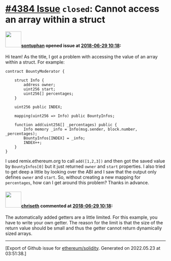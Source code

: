 # [\#4384 Issue](https://github.com/ethereum/solidity/issues/4384) `closed`: Cannot access an array within a struct

#### <img src="https://avatars.githubusercontent.com/u/24402218?u=5ae61c83968975bf48441875d8e433637a10d610&v=4" width="50">[sontuphan](https://github.com/sontuphan) opened issue at [2018-06-29 10:18](https://github.com/ethereum/solidity/issues/4384):

Hi team! As the title, I got a problem with accessing the value of an array within a struct. For example:
```
contract BountyModerator {

    struct Info {
        address owner;
        uint256 start;
        uint256[] percentages;
    }
    
    uint256 public INDEX;
    
    mapping(uint256 => Info) public BountyInfos;

    function add(uint256[] _percentages) public {
        Info memory _info = Info(msg.sender, block.number, _percentages);
        BountyInfos[INDEX] = _info;
        INDEX++;
    }
}
```

I used remix.ethereum.org to call `add([1,2,3])` and then got the saved value by `BountyInfos[0]` but it just returned  `owner` and `start` properties. I also tried to get deep a little by looking over the ABI and I saw that the output only defines `owner` and `start`.
So, without creating a new mapping for `percentages`, how can I get around this problem? Thanks in advance.

#### <img src="https://avatars.githubusercontent.com/u/9073706?v=4" width="50">[chriseth](https://github.com/chriseth) commented at [2018-06-29 10:18](https://github.com/ethereum/solidity/issues/4384#issuecomment-401315239):

The automatically added getters are a little limited. For this example, you have to write your own getter. The reason for the limit is that the size of the return value should be small and thus the getter cannot return dynamically sized arrays.


-------------------------------------------------------------------------------



[Export of Github issue for [ethereum/solidity](https://github.com/ethereum/solidity). Generated on 2022.05.23 at 03:51:38.]
